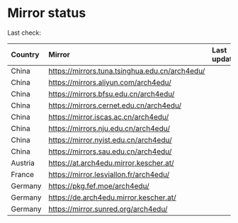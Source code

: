 <script src="./time.js"></script>
# Mirror status
Last check: <script type="text/javascript">localize(1711257415.983908);</script>

|Country|Mirror|Last update|
|:------|:-----|:----------|
|China|https://mirrors.tuna.tsinghua.edu.cn/arch4edu/|<script type="text/javascript">localize(1711218544);</script>|
|China|https://mirrors.aliyun.com/arch4edu/|<script type="text/javascript">localize(1711218544);</script>|
|China|https://mirrors.bfsu.edu.cn/arch4edu/|<script type="text/javascript">localize(1711218544);</script>|
|China|https://mirrors.cernet.edu.cn/arch4edu/|<script type="text/javascript">localize(1711218544);</script>|
|China|https://mirror.iscas.ac.cn/arch4edu/|<script type="text/javascript">localize(1711218544);</script>|
|China|https://mirrors.nju.edu.cn/arch4edu/|<script type="text/javascript">localize(1711218544);</script>|
|China|https://mirror.nyist.edu.cn/arch4edu/|<script type="text/javascript">localize(1711218544);</script>|
|China|https://mirrors.sau.edu.cn/arch4edu/|<script type="text/javascript">localize(1711218544);</script>|
|Austria|https://at.arch4edu.mirror.kescher.at/|<script type="text/javascript">localize(1711218544);</script>|
|France|https://mirror.lesviallon.fr/arch4edu/|<script type="text/javascript">localize(1711218544);</script>|
|Germany|https://pkg.fef.moe/arch4edu/|<script type="text/javascript">localize(1711218544);</script>|
|Germany|https://de.arch4edu.mirror.kescher.at/|<script type="text/javascript">localize(1711218544);</script>|
|Germany|https://mirror.sunred.org/arch4edu/|<script type="text/javascript">localize(1711218544);</script>|

<script src="./tablefilter/tablefilter.js"></script>
<script src="./table.js"></script>